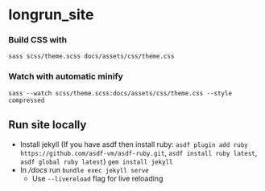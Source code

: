 # longrun_site

### Build CSS with
`sass scss/theme.scss docs/assets/css/theme.css`

### Watch with automatic minify
`sass --watch scss/theme.scss:docs/assets/css/theme.css --style compressed`

## Run site locally

- Install jekyll (If you have asdf then install ruby: `asdf plugin add ruby https://github.com/asdf-vm/asdf-ruby.git`,
`asdf install ruby latest`, `asdf global ruby latest`) `gem install jekyll`
- In */docs* run `bundle exec jekyll serve`
  - Use `--livereload` flag for live reloading
